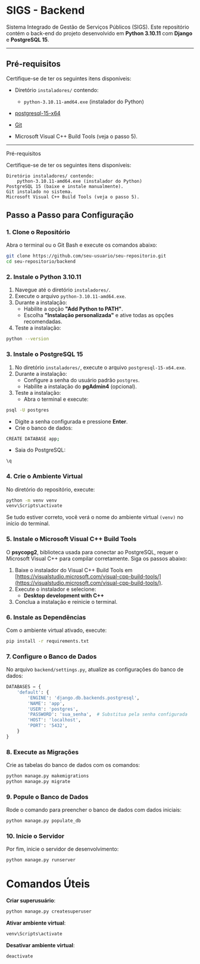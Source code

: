 # **SIGS - Backend**

Sistema Integrado de Gestão de Serviços Públicos (SIGS). Este repositório contém o back-end do projeto desenvolvido em **Python 3.10.11** com **Django** e **PostgreSQL 15**.

---

## **Pré-requisitos**

Certifique-se de ter os seguintes itens disponíveis:

- Diretório `instaladores/` contendo:
    - `python-3.10.11-amd64.exe` (instalador do Python)

- [postgresql-15-x64](https://www.enterprisedb.com/downloads/postgres-postgresql-downloads)
- [Git](https://git-scm.com/downloads)
- Microsoft Visual C++ Build Tools (veja o passo 5).

---

Pré-requisitos

Certifique-se de ter os seguintes itens disponíveis:

    Diretório instaladores/ contendo:
        python-3.10.11-amd64.exe (instalador do Python)
    PostgreSQL 15 (baixe e instale manualmente).
    Git instalado no sistema.
    Microsoft Visual C++ Build Tools (veja o passo 5).



## **Passo a Passo para Configuração**

### **1. Clone o Repositório**

Abra o terminal ou o Git Bash e execute os comandos abaixo:

```bash
git clone https://github.com/seu-usuario/seu-repositorio.git
cd seu-repositorio/backend
```

### **2. Instale o Python 3.10.11**

1. Navegue até o diretório `instaladores/`.
2. Execute o arquivo `python-3.10.11-amd64.exe`.
3. Durante a instalação:
    - Habilite a opção **"Add Python to PATH"**.
    - Escolha **"Instalação personalizada"** e ative todas as opções recomendadas.
4. Teste a instalação:

```bash
python --version
```

### **3. Instale o PostgreSQL 15**

1. No diretório `instaladores/`, execute o arquivo `postgresql-15-x64.exe`.
2. Durante a instalação:
    - Configure a senha do usuário padrão `postgres`.
    - Habilite a instalação do **pgAdmin4** (opcional).
3. Teste a instalação:
    - Abra o terminal e execute:

```bash
psql -U postgres
```

- Digite a senha configurada e pressione **Enter**.
- Crie o banco de dados:

```bash
CREATE DATABASE app;
```

- Saia do PostgreSQL:

```bash
\q
```

### **4. Crie o Ambiente Virtual**

No diretório do repositório, execute:

```bash
python -m venv venv
venv\Scripts\activate
```

Se tudo estiver correto, você verá o nome do ambiente virtual `(venv)` no início do terminal.

### **5. Instale o Microsoft Visual C++ Build Tools**

O **psycopg2**, biblioteca usada para conectar ao PostgreSQL, requer o Microsoft Visual C++ para compilar corretamente. Siga os passos abaixo:

1. Baixe o instalador do Visual C++ Build Tools em [https://visualstudio.microsoft.com/visual-cpp-build-tools/](https://visualstudio.microsoft.com/visual-cpp-build-tools/).
2. Execute o instalador e selecione:
    - **Desktop development with C++**
3. Conclua a instalação e reinicie o terminal.


### **6. Instale as Dependências**

Com o ambiente virtual ativado, execute:

```bash
pip install -r requirements.txt
```

### **7. Configure o Banco de Dados**

No arquivo `backend/settings.py`, atualize as configurações do banco de dados:


```python
DATABASES = {
    'default': {
        'ENGINE': 'django.db.backends.postgresql',
        'NAME': 'app',
        'USER': 'postgres',
        'PASSWORD': 'sua_senha',  # Substitua pela senha configurada
        'HOST': 'localhost',
        'PORT': '5432',
    }
}

```

### **8. Execute as Migrações**

Crie as tabelas do banco de dados com os comandos:

```python
python manage.py makemigrations
python manage.py migrate

```


### **9. Popule o Banco de Dados**

Rode o comando para preencher o banco de dados com dados iniciais:

```python
python manage.py populate_db
```

### **10. Inicie o Servidor**

Por fim, inicie o servidor de desenvolvimento:

```python
python manage.py runserver
```

# Comandos Úteis

**Criar superusuário**:

```python
python manage.py createsuperuser
```

**Ativar ambiente virtual**:

```python
venv\Scripts\activate
```

**Desativar ambiente virtual**:

```python
deactivate
```
